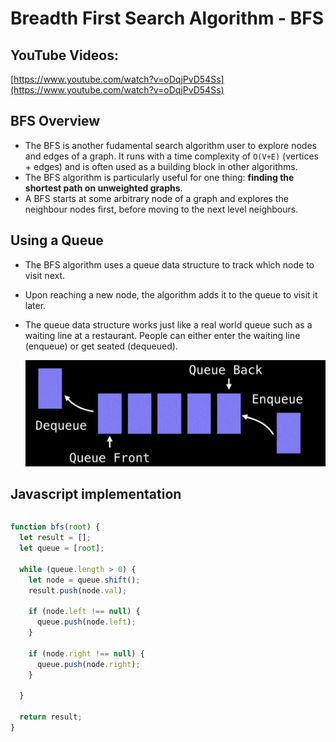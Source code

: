 # Breadth First Search Algorithm - BFS

## YouTube Videos:

[https://www.youtube.com/watch?v=oDqjPvD54Ss](https://www.youtube.com/watch?v=oDqjPvD54Ss)

## BFS Overview

- The BFS is another fudamental search algorithm user to explore nodes and edges of a graph. It runs with a time complexity of `O(V+E)` (vertices + edges) and is often used as a building block in other algorithms.
- The BFS algorithm is particularly useful for one thing: **finding the shortest path on unweighted graphs**.
- A BFS starts at some arbitrary node of a graph and explores the neighbour nodes first, before moving to the next level neighbours.

## Using a Queue

- The BFS algorithm uses a queue data structure to track which node to visit next.
- Upon reaching a new node, the algorithm adds it to the queue to visit it later.
- The queue data structure works just like a real world queue such as a waiting line at a restaurant. People can either enter the waiting line (enqueue) or get seated (dequeued).

    ![Using a Queue](../../images/bfs-enqueue-dequeue.png)

## Javascript implementation

```Rust
```

```Javascript
function bfs(root) {
  let result = [];
  let queue = [root];

  while (queue.length > 0) {
    let node = queue.shift();
    result.push(node.val);

    if (node.left !== null) {
      queue.push(node.left);
    }

    if (node.right !== null) {
      queue.push(node.right);
    }

  }

  return result;
}
```

